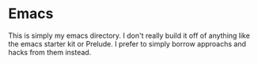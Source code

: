 # Emacs #

This is simply my emacs directory. I don't really build it off of
anything like the emacs starter kit or Prelude. I prefer to simply
borrow approachs and hacks from them instead.
